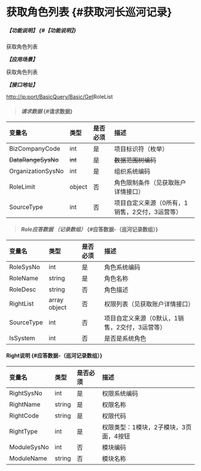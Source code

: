 # 获取角色列表 {#获取河长巡河记录}

##### _【功能说明】_ {#【功能说明】}

获取角色列表

_**【应用场景】**_

获取角色列表

_**【接口地址】**_

[http://ip:port/BasicQuery/](http://ip:port/HMQuery/PatrolRiver/GetPatrolRivers)[Basic](http://ip:port/HMQuery/PatrolRiver/GetPatrolRivers)[/Get](http://ip:port/HMQuery/PatrolRiver/GetPatrolRivers)RoleList

> #### _请求数据_ {#请求数据}

| 变量名 | 类型 | 是否必须 | 描述 |
| :--- | :--- | :--- | :--- |
| BizCompanyCode | int | 是 | 项目标识符（枚举） |
| ~~DataRangeSysNo~~ | ~~int~~ | ~~是~~ | ~~数据范围树编码~~ |
| OrganizationSysNo | int | 是 | 组织系统编码 |
| RoleLimit | object | 否 | 角色限制条件（见获取账户详情接口） |
| SourceType| int | 否 | 项目自定义来源（0所有，1销售，2交付，3运营等） |

> #### _Role应答数据 （记录数组）_ {#应答数据-（巡河记录数组）}

| 变量名 | 类型 | 是否必须 | 描述 |
| :--- | :--- | :--- | :--- |
| RoleSysNo | int | 是 | 角色系统编码 |
| RoleName | string | 是 | 角色名称 |
| RoleDesc | string | 否 | 角色描述 |
| RightList | array object | 否 | 权限列表（见获取账户详情接口） |
| SourceType| int | 否 | 项目自定义来源（0默认，1销售，2交付，3运营等） |
| IsSystem| int | 否 | 是否是系统角色 |


#### Right说明 {#应答数据-（巡河记录数组）}

| 变量名 | 类型 | 是否必须 | 描述 |
| :--- | :--- | :--- | :--- |
| RightSysNo | int | 是 | 权限系统编码 |
| RightName | string | 是 | 权限名称 |
| RightCode | string | 是 | 权限代码 |
| RightType | int | 是 | 权限类型：1模块，2子模块，3页面，4按钮 |
| ModuleSysNo | int | 否 | 模块编码 |
| ModuleName | string | 否 | 模块名称 |




